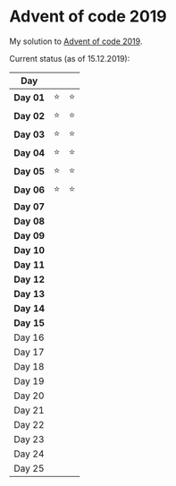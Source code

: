 # Advent of code 2019

My solution to [Advent of code 2019](https://adventofcode.com/2019/).

Current status (as of 15.12.2019):

|    Day     |        |        |
|------------|--------|--------|
| **Day 01** | :star: | :star: |
| **Day 02** | :star: | :star: |
| **Day 03** | :star: | :star: |
| **Day 04** | :star: | :star: |
| **Day 05** | :star: | :star: |
| **Day 06** | :star: | :star: |
| **Day 07** |        |        |
| **Day 08** |        |        |
| **Day 09** |        |        |
| **Day 10** |        |        |
| **Day 11** |        |        |
| **Day 12** |        |        |
| **Day 13** |        |        |
| **Day 14** |        |        |
| **Day 15** |        |        |
|   Day 16   |        |        |
|   Day 17   |        |        |
|   Day 18   |        |        |
|   Day 19   |        |        |
|   Day 20   |        |        |
|   Day 21   |        |        |
|   Day 22   |        |        |
|   Day 23   |        |        |
|   Day 24   |        |        |
|   Day 25   |        |        |
